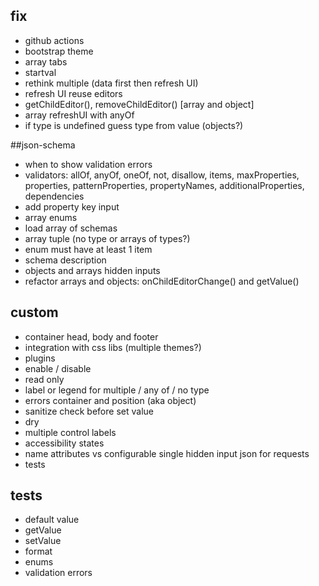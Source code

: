 ## fix

- github actions
- bootstrap theme
- array tabs
- startval
- rethink multiple (data first then refresh UI)
- refresh UI reuse editors
- getChildEditor(), removeChildEditor() [array and object]
- array refreshUI with anyOf
- if type is undefined guess type from value (objects?)

##json-schema
- when to show validation errors
- validators: allOf, anyOf, oneOf, not, disallow, items, maxProperties, properties, patternProperties, propertyNames, additionalProperties, dependencies 
- add property key input
- array enums
- load array of schemas
- array tuple (no type or arrays of types?)
- enum must have at least 1 item
- schema description
- objects and arrays hidden inputs
- refactor arrays and objects: onChildEditorChange() and getValue()

## custom
- container head, body and footer
- integration with css libs (multiple themes?)
- plugins
- enable / disable
- read only
- label or legend for multiple / any of / no type
- errors container and position (aka object)
- sanitize check before set value
- dry
- multiple control labels
- accessibility states
- name attributes vs configurable single hidden input json for requests
- tests

## tests

- default value
- getValue
- setValue
- format
- enums
- validation errors

